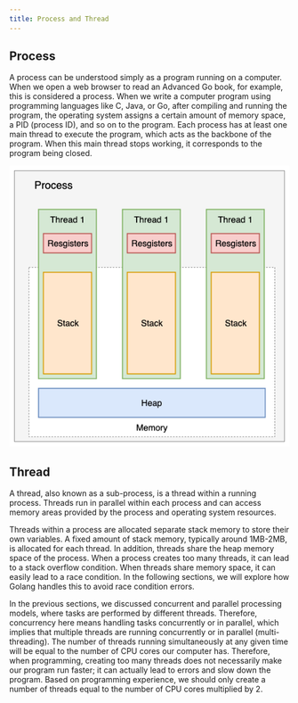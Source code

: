 ```yaml
---
title: Process and Thread
---
```




## Process

A process can be understood simply as a program running on a computer. When we open a web browser to read an Advanced Go book, for example, this is considered a process. When we write a computer program using programming languages like C, Java, or Go, after compiling and running the program, the operating system assigns a certain amount of memory space, a PID (process ID), and so on to the program. Each process has at least one main thread to execute the program, which acts as the backbone of the program. When this main thread stops working, it corresponds to the program being closed.

![Image](https://raw.githubusercontent.com/quankori/quankori.github.io/master/src/images/programming/2.png)

## Thread

A thread, also known as a sub-process, is a thread within a running process. Threads run in parallel within each process and can access memory areas provided by the process and operating system resources.

Threads within a process are allocated separate stack memory to store their own variables. A fixed amount of stack memory, typically around 1MB-2MB, is allocated for each thread. In addition, threads share the heap memory space of the process. When a process creates too many threads, it can lead to a stack overflow condition. When threads share memory space, it can easily lead to a race condition. In the following sections, we will explore how Golang handles this to avoid race condition errors.

In the previous sections, we discussed concurrent and parallel processing models, where tasks are performed by different threads. Therefore, concurrency here means handling tasks concurrently or in parallel, which implies that multiple threads are running concurrently or in parallel (multi-threading). The number of threads running simultaneously at any given time will be equal to the number of CPU cores our computer has. Therefore, when programming, creating too many threads does not necessarily make our program run faster; it can actually lead to errors and slow down the program. Based on programming experience, we should only create a number of threads equal to the number of CPU cores multiplied by 2.
